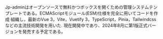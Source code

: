 Jp-adminはオープンソースで無料かつボックスを開くための管理システムテンプレートである。ECMAScriptモジュール(ESM)仕様を完全に用いてコードを作成·組織し，最新のVue 3，Vite，Vuetify 3，TypeScript，Pinia，Tailwindcssなどの主流技術開発を用いた.
現在開発中であり、2024年8月に第1版正式バージョンを発売する予定である。
